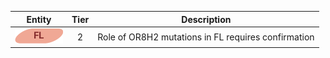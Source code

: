 |Entity|Tier|Description              |
|:----:|:----:|------------------------------|
|![FL](images/icons/FL_tier2.png) | 2 | Role of OR8H2 mutations in FL requires confirmation|
